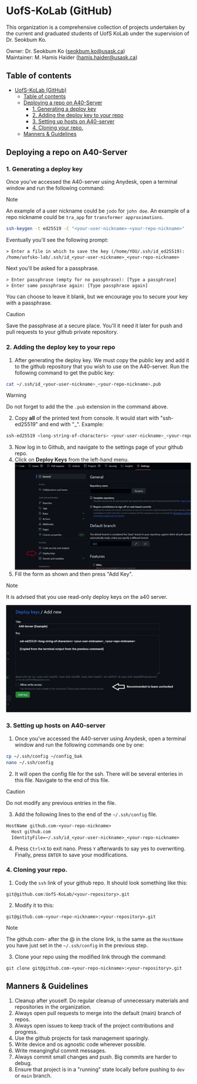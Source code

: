 # UofS-KoLab (GitHub)
This organization is a comprehensive collection of projects undertaken by the current and graduated students of UofS KoLab under the supervision of Dr. Seokbum Ko.

Owner: Dr. Seokbum Ko (seokbum.ko@usask.ca)  
Maintainer: M. Hamis Haider (hamis.haider@usask.ca)  

## Table of contents
- [UofS-KoLab (GitHub)](#uofs-kolab-github)
  - [Table of contents](#table-of-contents)
  - [Deploying a repo on A40-Server](#deploying-a-repo-on-a40-server)
    - [1. Generating a deploy key](#1-generating-a-deploy-key)
    - [2. Adding the deploy key to your repo](#2-adding-the-deploy-key-to-your-repo)
    - [3. Setting up hosts on A40-server](#3-setting-up-hosts-on-a40-server)
    - [4. Cloning your repo.](#4-cloning-your-repo)
  - [Manners \& Guidelines](#manners--guidelines)



## Deploying a repo on A40-Server

### 1. Generating a deploy key
Once you've accessed the A40-server using Anydesk, open a terminal window and run the following command:  
> [!NOTE]
> An example of a user nickname could be `jodo` for `john doe`. An example of a repo nickname could be `tra_app` for `transformer approximations`.
```bash
ssh-keygen -t ed25519 -C "<your-user-nickname>-<your-repo-nickname>"
```
Eventually you'll see the following prompt:
```
> Enter a file in which to save the key (/home/YOU/.ssh/id_ed25519): /home/uofsko-lab/.ssh/id_<your-user-nickname>_<your-repo-nickname>
``` 

Next you'll be asked for a passphrase. 
```
> Enter passphrase (empty for no passphrase): [Type a passphrase]
> Enter same passphrase again: [Type passphrase again]
```
You can choose to leave it blank, but we encourage you to secure your key with a passphrase. 
> [!CAUTION]
> Save the passphrase at a secure place. You'll it need it later for push and pull requests to your github private repository. 

### 2. Adding the deploy key to your repo
1. After generating the deploy key. We must copy the public key and add it to the github repository that you wish to use on the A40-server. Run the following command to get the public key:
```bash
cat ~/.ssh/id_<your-user-nickname>_<your-repo-nickname>.pub
```
> [!WARNING]
> Do not forget to add the the `.pub` extension in the command above.

2. Copy **all** of the printed text from console. It would start with "ssh-ed25519" and end with "<your-user-nickname>_<your-repo-nickname>". Example:
```bash
ssh-ed25519 <long-string-of-characters> <your-user-nickname>_<your-repo-nickname>
```
3. Now log in to Github, and navigate to the settings page of your github repo. 
4. Click on **Deploy Keys** from the left-hand menu. 
![deploy-key-location](./images/deploy-key-location.jpg)
1. Fill the form as shown and then press "Add Key".
> [!NOTE]
> It is advised that you use read-only deploy keys on the a40 server.

![deploy-key-add-new](./images/deploy-key-add-new.jpg)

### 3. Setting up hosts on A40-server
1. Once you've accessed the A40-server using Anydesk, open a terminal window and run the following commands one by one:  
```bash
cp ~/.ssh/config ~/config_bak
nano ~/.ssh/config
```
2. It will open the config file for the ssh. There will be several enteries in this file. Navigate to the end of this file.
> [!CAUTION]
> Do not modify any previous entries in the file. 

3. Add the following lines to the end of the `~/.ssh/config` file.
```
HostName github.com-<your-repo-nickname>
  Host github.com
  IdentityFile=~/.ssh/id_<your-user-nickname>_<your-repo-nickname>
```
4. Press `Ctrl+X` to exit nano. Press `Y` afterwards to say yes to overwriting. Finally, press `ENTER` to save your modifications.

### 4. Cloning your repo.
1. Cody the `ssh` link of your github repo. It should look something like this:
```
git@github.com:UofS-KoLab/<your-repository>.git
```
2. Modify it to this:
```
git@github.com-<your-repo-nickname>:<your-repository>.git
```
> [!NOTE]
> The github.com-<your-repo-nickname> after the @ in the clone link, is the same as the `HostName` you have just set in the `~/.ssh/config` in the previous step.

3. Clone your repo using the modified link through the command:
```
git clone git@github.com-<your-repo-nickname>:<your-repository>.git
```

## Manners & Guidelines
1. Cleanup after youself. Do regular cleanup of unnecessary materials and repositories in the organization.
2. Always open pull requests to merge into the default (main) branch of repos.
3. Always open issues to keep track of the project contributions and progress.
4. Use the github projects for task management sparingly.
5. Write device and os agnostic code wherever possible.
6. Write meangingful commit messages.
7. Always commit small changes and push. Big commits are harder to debug.
8. Ensure that project is in a "running" state locally before pushing to `dev` or `main` branch.
